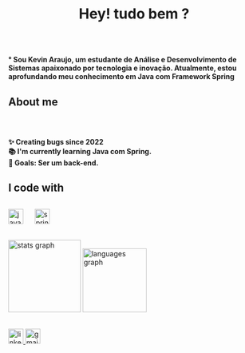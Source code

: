<h1 align="center">Hey! tudo bem ?</h1>

##

<br clear="both">

<h4 align="left">° Sou Kevin Araujo, um estudante de Análise e Desenvolvimento de Sistemas apaixonado por tecnologia e inovação. Atualmente, estou aprofundando meu conhecimento em Java com Framework Spring</h4>

##

<h2 align="left">About me</h2>

###

<br clear="both">

<h4 align="left">✨ Creating bugs since 2022<br>📚 I'm currently learning Java com Spring.<br>🎯 Goals: Ser um back-end.</h4>

##

<h2 align="left">I code with</h2>

##

<div align="left">
  <img src="https://cdn.jsdelivr.net/gh/devicons/devicon/icons/java/java-original.svg" height="30" alt="java logo"  />
  <img width="15" />
  <img src="https://cdn.jsdelivr.net/gh/devicons/devicon/icons/spring/spring-original.svg" height="30" alt="spring logo"  />
</div>

##

<div align="left">
  <img src="https://github-readme-stats.vercel.app/api?username=kevinarau&hide_title=false&hide_rank=false&show_icons=true&include_all_commits=false&count_private=true&disable_animations=false&theme=prussian&locale=en&hide_border=false&order=1" height="145" alt="stats graph"  />
  <img src="https://github-readme-stats.vercel.app/api/top-langs?username=kevinarau&locale=en&hide_title=false&layout=compact&card_width=320&langs_count=4&theme=prussian&hide_border=false&order=2" height="128" alt="languages graph"  />
</div>

##

<div align="left">
  <a href="https://www.linkedin.com/in/kevin-ara%C3%BAjo-a42296236/" target="_blank">
    <img src="https://img.shields.io/static/v1?message=LinkedIn&logo=linkedin&label=&color=0077B5&logoColor=white&labelColor=&style=for-the-badge" height="30" alt="linkedin logo"  />
  </a>
  <a href="kevin.aparecido97@gmail.com" target="_blank">
    <img src="https://img.shields.io/static/v1?message=Gmail&logo=gmail&label=&color=D14836&logoColor=white&labelColor=&style=for-the-badge" height="30" alt="gmail logo"  />
  </a>
</div>

##
